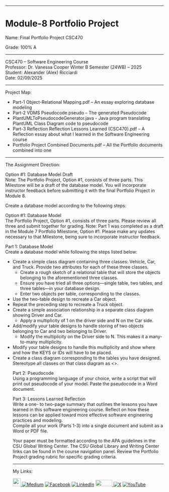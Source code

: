 ﻿-----------------------------------------------------------------------------------------------------------------------------
# Module-8 Portfolio Project
Name: Final Portfolio Project CSC470

Grade: 100% A

-----------------------------------------------------------------------------------------------------------------------------

CSC470 – Software Engineering Course  
Professor: Dr. Vanessa Cooper
Winter B Semester (24WB) – 2025  
Student: Alexander (Alex) Ricciardi  
Date: 02/09/2025  

-----------------------------------------------------------------------------------------------------------------------------

Project Map:   
- Part-1 Object-Relational Mapping.pdf – An essay exploring database modeling
- Part-2 VDMS Pseudocode.pseudo – The generated Pseudocode
- PlantUMLToPseudocodeGenerator.java - Java program translating PlantUML Class Diagram code to pseudocode 
- Part-3 Reflection Reflection Lessons Learned (CSC470).pdf – A Reflection essay about what I learned in the Software Engineering course
- Portfolio Project Combined Documents.pdf – All the Portfolio documents combined into one

-----------------------------------------------------------------------------------------------------------------------------

The Assignment Direction:    

Option #1: Database Model Draft  
Note: The Portfolio Project, Option #1, consists of three parts. This Milestone will be a draft of the database model. You will incorporate instructor feedback before submitting it with the final Portfolio Project in Module 8.

Create a database model according to the following steps:

Option #1: Database Model  
The Portfolio Project, Option #1, consists of three parts. Please review all three and submit together for grading.
Note: Part 1 was completed as a draft in the Module 7 Portfolio Milestone, Option #1. Please make any updates necessary to that Milestone, being sure to incorporate instructor feedback.  

Part 1: Database Model  
Create a database model while following the steps listed below:  
- Create a simple class diagram containing three classes: Vehicle, Car, and Truck. Provide two attributes for each of these three classes.  
  - Create a rough sketch of a relational table that will store the objects belonging to the aforementioned three classes.  
  - Ensure you have tried all three options—single table, two tables, and three tables—in your database design.  
  -  Enter two objects per table, corresponding to the classes.  
- Use the two-table design to recreate a Car object.  
- Repeat the preceding step to recreate a Truck object.
- Create a simple association relationship in a separate class diagram showing Driver and Car.  
  - Apply a multiplicity of 1 on the driver side and N on the Car side.  
- Add/modify your table designs to handle storing of two objects belonging to Car and two belonging to Driver.
  - Modify the multiplicity on the Driver side to N. This makes it a many-to-many multiplicity.  
- Modify your table designs to handle this multiplicity and show where and how the KEYS or IDs will have to be placed.
- Create a class diagram corresponding to the tables you have designed. Stereotype all classes on that class diagram as <<table>>.  

Part 2: Pseudocode  
Using a programming language of your choice, write a script that will print out pseudocode of your model. Paste the pseudocode in a Word document.

Part 3: Lessons Learned Reflection  
Write a one- to two-page summary that outlines the lessons you have learned in this software engineering course. Reflect on how these lessons can be applied toward more effective software engineering practices and modeling.  
Compile all your work (Parts 1-3) into a single document and submit as a Word or PDF file.  

Your paper must be formatted according to the APA guidelines in the CSU Global Writing Center. The CSU Global Library and Writing Center links can be found in the course navigation panel. Review the Portfolio Project grading rubric for specific grading criteria.

-----------------------------------------------------------------------------------------------------------------------------

My Links:   

<span><a href="https://www.alexomegapy.com" target="_blank"><img width="25" height="25" src="https://github.com/user-attachments/assets/a8e0ea66-5d8f-43b3-8fff-2c3d74d57f53"></span>    [![Medium](https://img.shields.io/badge/Medium-12100E?style=for-the-badge&logo=medium&logoColor=whit)](https://medium.com/@alex.omegapy)    [![Facebook](https://img.shields.io/badge/Facebook-%231877F2.svg?logo=Facebook&logoColor=white)](https://www.facebook.com/profile.php?id=100089638857137)    [![LinkedIn](https://img.shields.io/badge/LinkedIn-%230077B5.svg?logo=linkedin&logoColor=white)](https://linkedin.com/in/alex-ricciardi)    <span><a href="https://www.threads.net/@alexomegapy?hl=en" target="_blank"><img width="53" height="20" src="https://github.com/user-attachments/assets/58c9e833-4501-42e4-b4fe-39ffafba99b2"></span>    [![X](https://img.shields.io/badge/X-black.svg?logo=X&logoColor=white)](https://x.com/AlexOmegapy)    [![YouTube](https://img.shields.io/badge/YouTube-%23FF0000.svg?logo=YouTube&logoColor=white)](https://www.youtube.com/channel/UC4rMaQ7sqywMZkfS1xGh2AA) 


